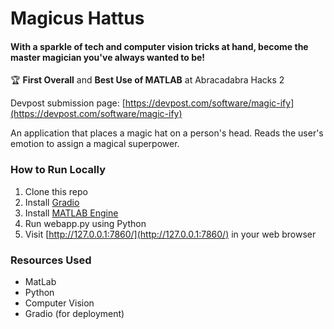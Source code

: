 # Magicus Hattus
#### With a sparkle of tech and computer vision tricks at hand, become the master magician you've always wanted to be!

🏆 **First Overall** and **Best Use of MATLAB** at Abracadabra Hacks 2

Devpost submission page: [https://devpost.com/software/magic-ify](https://devpost.com/software/magic-ify)

An application that places a magic hat on a person's head. Reads the user's emotion to assign a magical superpower.

### How to Run Locally
1. Clone this repo
2. Install [Gradio](gradio.app)
3. Install [MATLAB Engine](https://www.mathworks.com/help/matlab/matlab_external/install-the-matlab-engine-for-python.html)
4. Run webapp.py using Python
5. Visit [http://127.0.0.1:7860/](http://127.0.0.1:7860/) in your web browser

### Resources Used
- MatLab
- Python
- Computer Vision 
- Gradio (for deployment)
